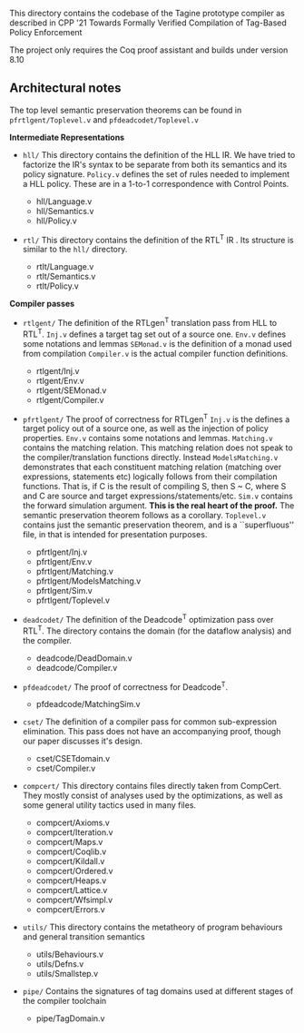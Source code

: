 This directory contains the codebase of the Tagine prototype compiler as described in CPP '21 Towards Formally Verified Compilation of Tag-Based Policy Enforcement

The project only requires the Coq proof assistant and builds under version 8.10




Architectural notes
--------------------------------------------------

The top level semantic preservation theorems can be found in `pfrtlgent/Toplevel.v` and `pfdeadcodet/Toplevel.v`

**Intermediate Representations**

- `hll/`
  This directory contains the definition of the HLL IR. We have tried to factorize the IR's syntax to be separate from both its semantics and its policy signature. `Policy.v` defines the set of rules needed to implement a HLL policy. These are in a 1-to-1 correspondence with Control Points.
  + hll/Language.v
  + hll/Semantics.v
  + hll/Policy.v

- `rtl/`
  This directory contains the definition of the RTL<sup>T</sup> IR . Its structure is similar to the `hll/` directory.
  + rtlt/Language.v
  + rtlt/Semantics.v
  + rtlt/Policy.v

**Compiler passes**

- `rtlgent/`
  The definition of the RTLgen<sup>T</sup> translation pass from HLL to RTL<sup>T</sup>.
  `Inj.v` defines a target tag set out of a source one.
  `Env.v` defines some notations and lemmas
  `SEMonad.v` is the definition of a monad used from compilation
  `Compiler.v` is the actual compiler function definitions.

  + rtlgent/Inj.v
  + rtlgent/Env.v
  + rtlgent/SEMonad.v
  + rtlgent/Compiler.v

- `pfrtlgent/`
  The proof of correctness for RTLgen<sup>T</sup>
  `Inj.v` is the defines a target policy out of a source one, as well as the injection of policy properties.
  `Env.v` contains some notations and lemmas.
  `Matching.v` contains the matching relation. This matching relation does not speak to the compiler/translation functions directly. Instead `ModelsMatching.v` demonstrates that each constituent matching relation (matching over expressions, statements etc) logically follows from their compilation functions. That is, if C is the result of compiling S, then S ~ C, where S and C are source and target expressions/statements/etc.
  `Sim.v` contains the forward simulation argument. **This is the real heart of the proof.** The semantic preservation theorem follows as a corollary.
  `Toplevel.v` contains just the semantic preservation theorem, and is a ``superfluous'' file, in that is intended for presentation purposes.

  + pfrtlgent/Inj.v
  + pfrtlgent/Env.v
  + pfrtlgent/Matching.v
  + pfrtlgent/ModelsMatching.v
  + pfrtlgent/Sim.v
  + pfrtlgent/Toplevel.v

- `deadcodet/`
  The definition of the Deadcode<sup>T</sup> optimization pass over RTL<sup>T</sup>. The directory contains the domain (for the dataflow analysis) and the compiler.
  + deadcode/DeadDomain.v
  + deadcode/Compiler.v

- `pfdeadcodet/`
  The proof of correctness for Deadcode<sup>T</sup>.
  + pfdeadcode/MatchingSim.v

- `cset/`
  The definition of a compiler pass for common sub-expression elimination. This pass does not have an accompanying proof, though our paper discusses it's design.
  + cset/CSETdomain.v
  + cset/Compiler.v

- `compcert/`
  This directory contains files directly taken from CompCert. They mostly consist of analyses used by the optimizations, as well as some general utility tactics used in many files.
  + compcert/Axioms.v
  + compcert/Iteration.v
  + compcert/Maps.v
  + compcert/Coqlib.v
  + compcert/Kildall.v
  + compcert/Ordered.v
  + compcert/Heaps.v
  + compcert/Lattice.v
  + compcert/Wfsimpl.v
  + compcert/Errors.v

- `utils/`
  This directory contains the metatheory of program behaviours and general transition semantics
  + utils/Behaviours.v
  + utils/Defns.v
  + utils/Smallstep.v

- `pipe/`
  Contains the signatures of tag domains used at different stages of the compiler toolchain
  + pipe/TagDomain.v



